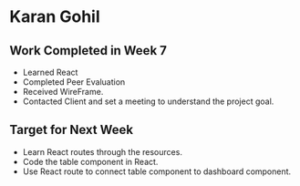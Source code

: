 # Karan Gohil

## Work Completed in Week 7
- Learned React 
- Completed Peer Evaluation
- Received WireFrame.
- Contacted Client and set a meeting to understand the project goal.

## Target for Next Week

- Learn React routes through the resources.
- Code the table component in React.
- Use React route to connect table component to dashboard component.